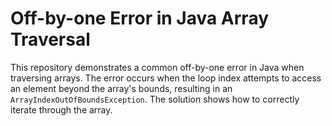 # Off-by-one Error in Java Array Traversal

This repository demonstrates a common off-by-one error in Java when traversing arrays.  The error occurs when the loop index attempts to access an element beyond the array's bounds, resulting in an `ArrayIndexOutOfBoundsException`. The solution shows how to correctly iterate through the array.